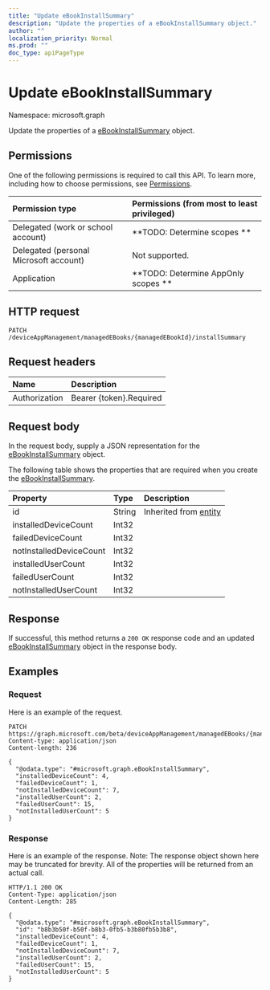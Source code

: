 ```yaml
---
title: "Update eBookInstallSummary"
description: "Update the properties of a eBookInstallSummary object."
author: ""
localization_priority: Normal
ms.prod: ""
doc_type: apiPageType
---
```


# Update eBookInstallSummary

Namespace: microsoft.graph

Update the properties of a [eBookInstallSummary](../resources/ebookinstallsummary.md) object.

## Permissions
One of the following permissions is required to call this API. To learn more, including how to choose permissions, see [Permissions](/concepts/permissions-reference.md).

|Permission type|Permissions (from most to least privileged)|
|:---|:---|
|Delegated (work or school account)|**TODO: Determine scopes **|
|Delegated (personal Microsoft account)|Not supported.|
|Application|**TODO: Determine AppOnly scopes **|

## HTTP request
<!-- {
  "blockType": "ignored"
}
-->
``` http
PATCH /deviceAppManagement/managedEBooks/{managedEBookId}/installSummary
```

## Request headers
|Name|Description|
|:---|:---|
|Authorization|Bearer {token}.Required|

## Request body
In the request body, supply a JSON representation for the [eBookInstallSummary](../resources/ebookinstallsummary.md) object.

The following table shows the properties that are required when you create the [eBookInstallSummary](../resources/ebookinstallsummary.md).

|Property|Type|Description|
|:---|:---|:---|
|id|String| Inherited from [entity](../resources/entity.md)|
|installedDeviceCount|Int32||
|failedDeviceCount|Int32||
|notInstalledDeviceCount|Int32||
|installedUserCount|Int32||
|failedUserCount|Int32||
|notInstalledUserCount|Int32||



## Response
If successful, this method returns a `200 OK` response code and an updated [eBookInstallSummary](../resources/ebookinstallsummary.md) object in the response body.

## Examples

### Request
Here is an example of the request.
<!-- {
  "blockType": "request",
  "name": "update_ebookinstallsummary"
}
-->
``` http
PATCH https://graph.microsoft.com/beta/deviceAppManagement/managedEBooks/{managedEBookId}/installSummary
Content-type: application/json
Content-length: 236

{
  "@odata.type": "#microsoft.graph.eBookInstallSummary",
  "installedDeviceCount": 4,
  "failedDeviceCount": 1,
  "notInstalledDeviceCount": 7,
  "installedUserCount": 2,
  "failedUserCount": 15,
  "notInstalledUserCount": 5
}
```

### Response
Here is an example of the response. Note: The response object shown here may be truncated for brevity. All of the properties will be returned from an actual call.
<!-- {
  "blockType": "response",
  "truncated": true
}
-->
``` http
HTTP/1.1 200 OK
Content-Type: application/json
Content-Length: 285

{
  "@odata.type": "#microsoft.graph.eBookInstallSummary",
  "id": "b8b3b50f-b50f-b8b3-0fb5-b3b80fb5b3b8",
  "installedDeviceCount": 4,
  "failedDeviceCount": 1,
  "notInstalledDeviceCount": 7,
  "installedUserCount": 2,
  "failedUserCount": 15,
  "notInstalledUserCount": 5
}
```

